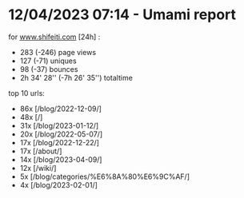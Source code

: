 # 12/04/2023 07:14 - Umami report
for www.shifeiti.com [24h] :

 - 283 (-246) page views
 - 127 (-71) uniques
 - 98 (-37) bounces
 - 2h 34' 28'' (-7h 26' 35'') totaltime


top 10 urls:
 - 86x [/blog/2022-12-09/]
 - 48x [/]
 - 31x [/blog/2023-01-12/]
 - 20x [/blog/2022-05-07/]
 - 17x [/blog/2022-12-22/]
 - 17x [/about/]
 - 14x [/blog/2023-04-09/]
 - 12x [/wiki/]
 - 5x [/blog/categories/%E6%8A%80%E6%9C%AF/]
 - 4x [/blog/2023-02-01/]


